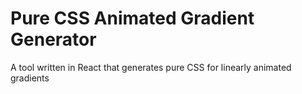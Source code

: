 # Pure CSS Animated Gradient Generator

 A tool written in React that generates pure CSS for linearly animated gradients

